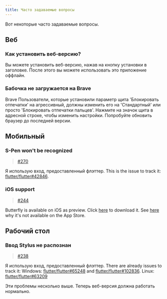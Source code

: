 ```yaml
---
title: Часто задаваемые вопросы
---
```


Вот некоторые часто задаваемые вопросы.

## Веб

### Как установить веб-версию?

Вы можете установить веб-версию, нажав на кнопку установки в заголовке.
После этого вы можете использовать это приложение оффлайн.

### Бабочка не загружается на Brave

Brave Пользователи, которые установили параметр щита 'Блокировать отпечатки' на агрессивный, должны изменить его на 'Стандартный' или просто 'Блокировать отпечатки пальцев'.
Нажмите на значок щита в адресной строке, чтобы изменить настройки.
Попробуйте обновить браузер до последней версии.

## Мобильный

### S-Pen won't be recognized

> [#270](https://github.com/LinwoodDev/Butterfly/issues/270)

Я использую вход, предоставленный флэттер.
This is the issue to track it: [flutter/flutter#42846](https://github.com/flutter/flutter/issues/42846).

### iOS support

> [#244](https://github.com/LinwoodDev/Butterfly/issues/244)

Butterfly is available on iOS as preview. Click [here](https://butterfly.linwood.dev/downloads/ios) to download it. See [here](https://github.com/LinwoodDev/Butterfly/issues/244#issuecomment-1935460878) why it's not available on the App Store.

## Рабочий стол

### Ввод Stylus не распознан

> [#238](https://github.com/LinwoodDev/Butterfly/issues/238)

Я использую вход, предоставленный флэттер.
There are already issues to track it:
Windows: [flutter/flutter#65248](https://github.com/flutter/flutter/issues/65248) and [flutter/flutter#102836](https://github.com/flutter/flutter/issues/102836).
Linux: [flutter/flutter#63209](https://github.com/flutter/flutter/issues/63209)

Эти проблемы несколько выше. Теперь веб-версия должна работать нормально.
